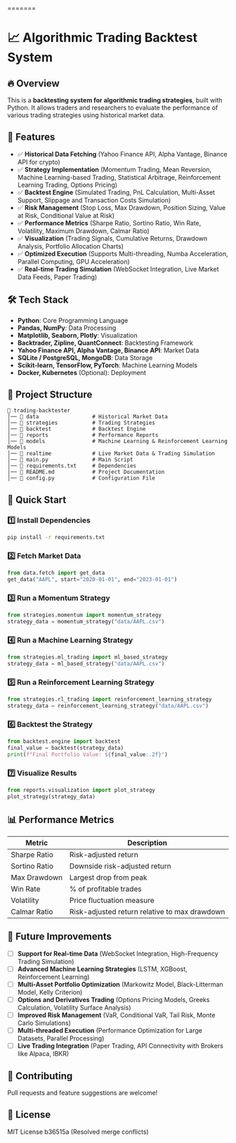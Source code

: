 
 
=======
# 📈 Algorithmic Trading Backtest System

## 🔥 Overview
This is a **backtesting system for algorithmic trading strategies**, built with Python. It allows traders and researchers to evaluate the performance of various trading strategies using historical market data.

## 📌 Features
- ✅ **Historical Data Fetching** (Yahoo Finance API, Alpha Vantage, Binance API for crypto)
- ✅ **Strategy Implementation** (Momentum Trading, Mean Reversion, Machine Learning-based Trading, Statistical Arbitrage, Reinforcement Learning Trading, Options Pricing)
- ✅ **Backtest Engine** (Simulated Trading, PnL Calculation, Multi-Asset Support, Slippage and Transaction Costs Simulation)
- ✅ **Risk Management** (Stop Loss, Max Drawdown, Position Sizing, Value at Risk, Conditional Value at Risk)
- ✅ **Performance Metrics** (Sharpe Ratio, Sortino Ratio, Win Rate, Volatility, Maximum Drawdown, Calmar Ratio)
- ✅ **Visualization** (Trading Signals, Cumulative Returns, Drawdown Analysis, Portfolio Allocation Charts)
- ✅ **Optimized Execution** (Supports Multi-threading, Numba Acceleration, Parallel Computing, GPU Acceleration)
- ✅ **Real-time Trading Simulation** (WebSocket Integration, Live Market Data Feeds, Paper Trading)

## 🛠️ Tech Stack
- **Python**: Core Programming Language
- **Pandas, NumPy**: Data Processing
- **Matplotlib, Seaborn, Plotly**: Visualization
- **Backtrader, Zipline, QuantConnect**: Backtesting Framework
- **Yahoo Finance API, Alpha Vantage, Binance API**: Market Data
- **SQLite / PostgreSQL, MongoDB**: Data Storage
- **Scikit-learn, TensorFlow, PyTorch**: Machine Learning Models
- **Docker, Kubernetes** (Optional): Deployment

## 📂 Project Structure
```
📁 trading-backtester
│── 📂 data                 # Historical Market Data
│── 📂 strategies           # Trading Strategies
│── 📂 backtest             # Backtest Engine
│── 📂 reports              # Performance Reports
│── 📂 models               # Machine Learning & Reinforcement Learning Models
│── 📂 realtime             # Live Market Data & Trading Simulation
│── 📜 main.py              # Main Script
│── 📜 requirements.txt     # Dependencies
│── 📜 README.md            # Project Documentation
│── 📜 config.py            # Configuration File
```

## 🚀 Quick Start
### 1️⃣ Install Dependencies
```bash
pip install -r requirements.txt
```
### 2️⃣ Fetch Market Data
```python
from data.fetch import get_data
get_data("AAPL", start="2020-01-01", end="2023-01-01")
```
### 3️⃣ Run a Momentum Strategy
```python
from strategies.momentum import momentum_strategy
strategy_data = momentum_strategy("data/AAPL.csv")
```
### 4️⃣ Run a Machine Learning Strategy
```python
from strategies.ml_trading import ml_based_strategy
strategy_data = ml_based_strategy("data/AAPL.csv")
```
### 5️⃣ Run a Reinforcement Learning Strategy
```python
from strategies.rl_trading import reinforcement_learning_strategy
strategy_data = reinforcement_learning_strategy("data/AAPL.csv")
```
### 6️⃣ Backtest the Strategy
```python
from backtest.engine import backtest
final_value = backtest(strategy_data)
print(f"Final Portfolio Value: ${final_value:.2f}")
```
### 7️⃣ Visualize Results
```python
from reports.visualization import plot_strategy
plot_strategy(strategy_data)
```

## 📊 Performance Metrics
| Metric | Description |
|--------|------------|
| Sharpe Ratio | Risk-adjusted return |
| Sortino Ratio | Downside risk-adjusted return |
| Max Drawdown | Largest drop from peak |
| Win Rate | % of profitable trades |
| Volatility | Price fluctuation measure |
| Calmar Ratio | Risk-adjusted return relative to max drawdown |

## 🌟 Future Improvements
- [ ] **Support for Real-time Data** (WebSocket Integration, High-Frequency Trading Simulation)
- [ ] **Advanced Machine Learning Strategies** (LSTM, XGBoost, Reinforcement Learning)
- [ ] **Multi-Asset Portfolio Optimization** (Markowitz Model, Black-Litterman Model, Kelly Criterion)
- [ ] **Options and Derivatives Trading** (Options Pricing Models, Greeks Calculation, Volatility Surface Analysis)
- [ ] **Improved Risk Management** (VaR, Conditional VaR, Tail Risk, Monte Carlo Simulations)
- [ ] **Multi-threaded Execution** (Performance Optimization for Large Datasets, Parallel Processing)
- [ ] **Live Trading Integration** (Paper Trading, API Connectivity with Brokers like Alpaca, IBKR)

## 🤝 Contributing
Pull requests and feature suggestions are welcome!

## 📜 License
MIT License
 b36515a (Resolved merge conflicts)
